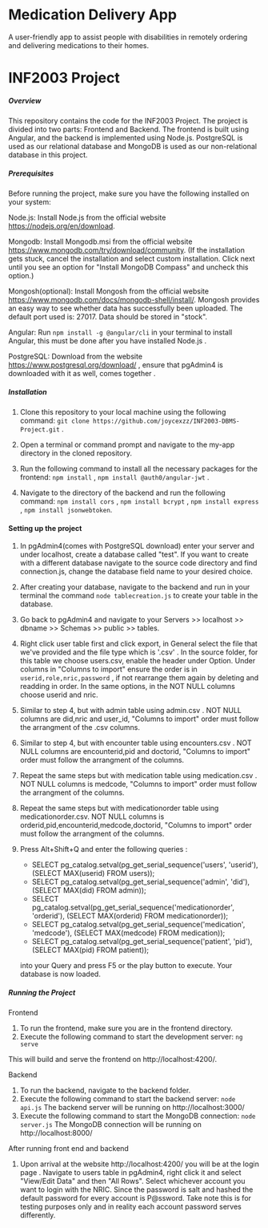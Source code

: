 # Medication Delivery App
A user-friendly app to assist people with disabilities in remotely ordering and delivering medications to their homes. 

# INF2003 Project
 
##### Overview
This repository contains the code for the INF2003 Project. The project is divided into two parts: Frontend and Backend. The frontend is built using Angular, and the backend is implemented using Node.js. PostgreSQL is used as our relational database and MongoDB is used as our non-relational database in this project.


##### Prerequisites
Before running the project, make sure you have the following installed on your system:

Node.js: Install Node.js from the official website https://nodejs.org/en/download.

Mongodb: Install Mongodb.msi from the official website https://www.mongodb.com/try/download/community.
(If the installation gets stuck, cancel the installation and select custom installation. Click next until you see an option for "Install MongoDB Compass" and uncheck this option.)

Mongosh(optional): Install Mongosh from the official website https://www.mongodb.com/docs/mongodb-shell/install/. Mongosh provides an easy way to see whether data has successfully been uploaded. The default port used is: 27017. Data should be stored in "stock".

Angular: Run `npm install -g @angular/cli` in your terminal to install Angular, this must be done after you have installed Node.js . 

PostgreSQL: Download from the website https://www.postgresql.org/download/ , ensure that pgAdmin4 is downloaded with it as well, comes together .


##### Installation 
1. Clone this repository to your local machine using the following command: `git clone https://github.com/joycexzz/INF2003-DBMS-Project.git` .

2. Open a terminal or command prompt and navigate to the my-app directory in the cloned repository.

3. Run the following command to install all the necessary packages for the frontend: `npm install` , `npm install @auth0/angular-jwt` .
   
4. Navigate to the directory of the backend and run the following command: `npm install cors` , `npm install bcrypt` , `npm install express` , `npm install jsonwebtoken`.


#### Setting up the project 
1.  In pgAdmin4(comes with PostgreSQL download) enter your server and under localhost, create a database called "test". If you want to create with a different database navigate to the source code directory and find connection.js, change the database field name to your desired choice.
   
2.  After creating your database, navigate to the backend and run in your terminal the command `node tablecreation.js` to create your table in the database.

3.  Go back to pgAdmin4 and navigate to your Servers  >> localhost >> dbname >> Schemas >>
public >> tables. 

4.  Right click user table first and click export, in General select the file that we've provided and the file type which is '.csv' . In the source folder, for this table we choose users.csv, enable the header under Option. Under columns in "Columns to import" ensure the order is in `userid,role,nric,password` , if not rearrange them again by deleting and readding in order. In the same options, in the NOT NULL columns choose userid and nric. 
   
5.  Similar to step 4, but with admin table using admin.csv . NOT NULL columns are did,nric and user_id, "Columns to import" order must follow the arrangment of the .csv columns.

6.  Similar to step 4, but with encounter table using encounters.csv . NOT NULL columns are encounterid,pid and doctorid, "Columns to import" order must follow the arrangment of the  columns.
   
7.  Repeat the same steps but with medication table using medication.csv . NOT NULL columns is medcode, "Columns to import" order must follow the arrangment of the  columns.
   
8.  Repeat the same steps but with medicationorder table using medicationorder.csv. NOT NULL columns is orderid,pid,encounterid,medcode,doctorid, "Columns to import" order must follow the arrangment of the  columns.

9.  Press Alt+Shift+Q and enter the following queries :
    - SELECT pg_catalog.setval(pg_get_serial_sequence('users', 'userid'), (SELECT MAX(userid) FROM users));
    - SELECT pg_catalog.setval(pg_get_serial_sequence('admin', 'did'), (SELECT MAX(did) FROM admin));
    - SELECT pg_catalog.setval(pg_get_serial_sequence('medicationorder', 'orderid'), (SELECT MAX(orderid) FROM medicationorder));
    - SELECT pg_catalog.setval(pg_get_serial_sequence('medication', 'medcode'), (SELECT MAX(medcode) FROM medication));
    - SELECT pg_catalog.setval(pg_get_serial_sequence('patient', 'pid'), (SELECT MAX(pid) FROM patient));


    into your Query and press F5 or the play button to execute. Your database is now loaded.


##### Running the Project 
Frontend

1. To run the frontend, make sure you are in the frontend directory.
2. Execute the following command to start the development server: `ng serve`

This will build and serve the frontend on http://localhost:4200/.

Backend
1. To run the backend, navigate to the backend folder.
2. Execute the following command to start the backend server: `node api.js`
The backend server will be running on http://localhost:3000/
3. Execute the following command to start the MongoDB connection: `node server.js`
The MongoDB connection will be running on http://localhost:8000/

After running front end and backend
1. Upon arrival at the website http://localhost:4200/ you will be at the login page . Navigate to users table in pgAdmin4, right click it and select "View/Edit Data" and then "All Rows". Select whichever account you want to login with the NRIC. Since the password is salt and hashed the default password for every account is P@ssword. Take note this is for testing purposes only and in reality each account password serves differently.

